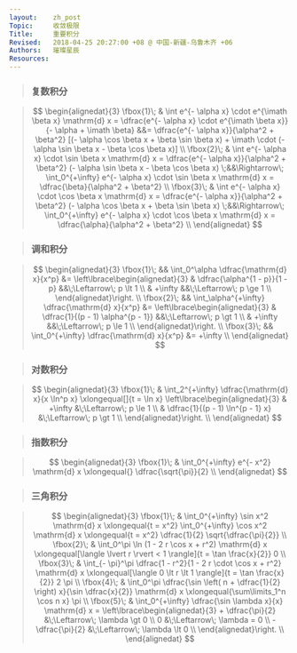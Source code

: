 ```yaml
---
layout:    zh_post
Topic:     收敛极限
Title:     重要积分
Revised:   2018-04-25 20:27:00 +08 @ 中国-新疆-乌鲁木齐 +06
Authors:   璀璨星辰
Resources:
---
```


> ### 复数积分

> $$
> \begin{alignedat}{3}
> \fbox{1}\; & \int e^{- \alpha x} \cdot e^{\imath \beta x} \mathrm{d} x = \dfrac{e^{- \alpha x} \cdot e^{\imath \beta x}}{- \alpha + \imath \beta} &&= \dfrac{e^{- \alpha x}}{\alpha^2 + \beta^2} [(- \alpha \cos \beta x + \beta \sin \beta x) + \imath \cdot (- \alpha \sin \beta x - \beta \cos \beta x)] \\
> \fbox{2}\; & \int e^{- \alpha x} \cdot \sin \beta x \mathrm{d} x = \dfrac{e^{- \alpha x}}{\alpha^2 + \beta^2} (- \alpha \sin \beta x - \beta \cos \beta x) \;&&\Rightarrow\; \int_0^{+\infty} e^{- \alpha x} \cdot \sin \beta x \mathrm{d} x = \dfrac{\beta}{\alpha^2 + \beta^2} \\
> \fbox{3}\; & \int e^{- \alpha x} \cdot \cos \beta x \mathrm{d} x = \dfrac{e^{- \alpha x}}{\alpha^2 + \beta^2} (- \alpha \cos \beta x + \beta \sin \beta x) \;&&\Rightarrow\; \int_0^{+\infty} e^{- \alpha x} \cdot \cos \beta x \mathrm{d} x = \dfrac{\alpha}{\alpha^2 + \beta^2} \\
> \end{alignedat}
> $$
>

> ### 调和积分

> $$
> \begin{alignedat}{3}
> \fbox{1}\; &&         \int_0^\alpha \dfrac{\mathrm{d} x}{x^p} &= \left\lbrace\begin{alignedat}{3}
>                                                                  & \dfrac{\alpha^{1 - p}}{1 - p} &&\;\Leftarrow\; p \lt 1 \\
>                                                                  & +\infty                       &&\;\Leftarrow\; p \ge 1 \\
>                                                                  \end{alignedat}\right. \\
> \fbox{2}\; && \int_\alpha^{+\infty} \dfrac{\mathrm{d} x}{x^p} &= \left\lbrace\begin{alignedat}{3}
>                                                                  & \dfrac{1}{(p - 1) \alpha^{p - 1}} &&\;\Leftarrow\; p \gt 1 \\
>                                                                  & +\infty                           &&\;\Leftarrow\; p \le 1 \\
>                                                                  \end{alignedat}\right. \\
> \fbox{3}\; &&      \int_0^{+\infty} \dfrac{\mathrm{d} x}{x^p} &= +\infty \\
> \end{alignedat}
> $$
>

> ### 对数积分

> $$
> \begin{alignedat}{3}
> \fbox{1}\; & \int_2^{+\infty} \dfrac{\mathrm{d} x}{x \ln^p x} \xlongequal[]{t = \ln x} \left\lbrace\begin{alignedat}{3}
>                                                                                        & +\infty                          &\;\Leftarrow\; p \le 1 \\
>                                                                                        & \dfrac{1}{(p - 1) \ln^{p - 1} x} &\;\Leftarrow\; p \gt 1 \\
>                                                                                        \end{alignedat}\right. \\
> \end{alignedat}
> $$
>

> ### 指数积分

> $$
> \begin{alignedat}{3}
> \fbox{1}\; & \int_0^{+\infty} e^{- x^2} \mathrm{d} x \xlongequal{} \dfrac{\sqrt{\pi}}{2} \\
> \end{alignedat}
> $$
>

> ### 三角积分

> $$
> \begin{alignedat}{3}
> \fbox{1}\; & \int_0^{+\infty} \sin x^2 \mathrm{d} x \xlongequal{t = x^2} \int_0^{+\infty} \cos x^2 \mathrm{d} x \xlongequal{t = x^2} \dfrac{1}{2} \sqrt{\dfrac{\pi}{2}} \\
> \fbox{2}\; & \int_0^\pi \ln (1 - 2 r \cos x + r^2) \mathrm{d} x \xlongequal[\langle \lvert r \rvert < 1 \rangle]{t = \tan \frac{x}{2}} 0 \\
> \fbox{3}\; & \int_{- \pi}^\pi \dfrac{1 - r^2}{1 - 2 r \cdot \cos x + r^2} \mathrm{d} x \xlongequal[\langle 0 \lt r \lt 1 \rangle]{t = \tan \frac{x}{2}} 2 \pi \\
> \fbox{4}\; & \int_0^\pi \dfrac{\sin \left( n + \dfrac{1}{2} \right) x}{\sin \dfrac{x}{2}} \mathrm{d} x \xlongequal{\sum\limits_1^n \cos n x} \pi \\
> \fbox{5}\; & \int_0^{+\infty} \dfrac{\sin \lambda x}{x} \mathrm{d} x = \left\lbrace\begin{alignedat}{3}
>                                                                        + \dfrac{\pi}{2} &\;\Leftarrow\; \lambda \gt 0 \\
>                                                                        0                &\;\Leftarrow\; \lambda = 0 \\
>                                                                        - \dfrac{\pi}{2} &\;\Leftarrow\; \lambda \lt 0 \\
>                                                                        \end{alignedat}\right. \\
> \end{alignedat}
> $$
>

